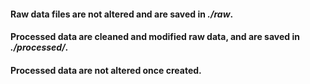 #### Raw data files are not altered and are saved in *./raw*.

#### Processed data are cleaned and modified raw data, and are saved in *./processed/*.

#### Processed data are not altered once created.